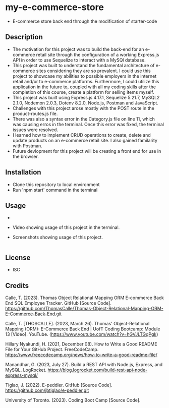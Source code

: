 # my-e-commerce-store
- E-commerce store back end through the modification of starter-code

## Description
- The motivation for this project was to build the back-end for an e-commerce retail site through the configuration of a working Express.js API in order to use Sequelize to interact with a MySQl database. 
- This project was built to understand the fundamental architecture of e-commerce sites considering they are so prevalent. I could use this project to showcase my abilities to possible employers in the internet retail and/or to e-commerce platforms. Furthermore, I could utilize this application in the future to, coupled with all my coding skills after the completion of this course, create a platform for selling items myself. 
- This project was built using Express.js 4.17.1, Sequelize 5.21.7, MySQL2 2.1.0, Nodemon 2.0.3, Dotenv 8.2.0, Node.js, Postman and JavaScript.
- Challenges with this project arose mostly with the POST route in the product-routes.js file.
- There was also a syntax error in the Category.js file on line 11, which was causing erros in the terminal. Once this error was fixed, the terminal issues were resolved. 
- I learned how to implement CRUD operations to create, delete and update products on an e-commerce retail site. I also gained familarity with Postman. 
- Future devlopment for this project will be creating a front end for use in the browser.

## Installation
- Clone this repository to local environment
- Run 'npm start' command in the terminal  

## Usage
- 
- Video showing usage of this project in the terminal.

- Screenshots showing usage of this project.

![]()

## License 
- ISC

## Credits

Calle, T. (2023). Thomas Object Relational Mapping ORM E-commerce Back End SQL Employee Tracker. GitHub [Source Code]. https://github.com/ThomasCalle/Thomas-Object-Relational-Mapping-ORM-E-Commerce-Back-End.git

Calle, T. [THOSCALLE]. (2023, March 26). Thomas' Object-Relational Mapping (ORM): E-Commerce Back End | UofT Coding Bootcamp: Module 13 [Video]. YouTube. (https://www.youtube.com/watch?v=hGVJLTGqPgk)

Hillary Nyakundi, H. (2021, December 08). How to Write a Good README File for Your GitHub Project. FreeCodeCamp. https://www.freecodecamp.org/news/how-to-write-a-good-readme-file/

Manandhar, G. (2023, July 27). Build a REST API with Node.js, Express, and MySQL. LogRocket. https://blog.logrocket.com/build-rest-api-node-express-mysql/

Tiglao, J. (2022). E-peddler. GitHub [Source Code]. https://github.com/jbtiglao/e-peddler.git

University of Toronto. (2023). Coding Boot Camp [Source Code].
